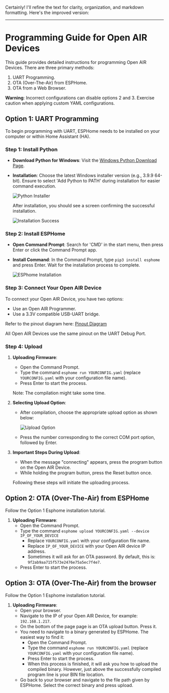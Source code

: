 Certainly! I'll refine the text for clarity, organization, and markdown formatting. Here's the improved version:

---

# Programming Guide for Open AIR Devices

This guide provides detailed instructions for programming Open AIR Devices. There are three primary methods:

1. UART Programming.
2. OTA (Over-The-Air) from ESPHome.
3. OTA from a Web Browser.

**Warning**: Incorrect configurations can disable options 2 and 3. Exercise caution when applying custom YAML configurations.

## Option 1: UART Programming
To begin programming with UART, ESPHome needs to be installed on your computer or within Home Assistant (HA).

### Step 1: Install Python
- **Download Python for Windows**: Visit the [Windows Python Download Page](https://www.python.org/downloads/windows).
- **Installation**: Choose the latest Windows installer version (e.g., 3.9.9 64-bit). Ensure to select 'Add Python to PATH' during installation for easier command execution.

  ![Python Installer](https://www.flamingo-tech.nl/wp-content/uploads/2021/11/image-17.png)

  After installation, you should see a screen confirming the successful installation.

  ![Installation Success](https://www.flamingo-tech.nl/wp-content/uploads/2021/11/image-18.png)

### Step 2: Install ESPHome
- **Open Command Prompt**: Search for 'CMD' in the start menu, then press Enter or click the Command Prompt app.
- **Install Command**: In the Command Prompt, type `pip3 install esphome` and press Enter. Wait for the installation process to complete.

  ![ESPhome Installation](https://www.flamingo-tech.nl/wp-content/uploads/2021/11/image-20-1024x503.png)


### Step 3: Connect Your Open AIR Device 

To connect your Open AIR Device, you have two options:
- Use an Open AIR Programmer.
- Use a 3.3V compatible USB-UART bridge.

Refer to the pinout diagram here: [Pinout Diagram](https://github.com/Flamingo-tech/Open-AIR/blob/main/Open%20AIR%20Valve/Hardware/Open%20AIR%20Valve%20PCB%20Overview_A.pdf)

All Open AIR Devices use the same pinout on the UART Debug Port.

### Step 4: Upload 

1. **Uploading Firmware**: 
   - Open the Command Prompt.
   - Type the command `esphome run YOURCONFIG.yaml` (replace `YOURCONFIG.yaml` with your configuration file name).
   - Press Enter to start the process. 

   Note: The compilation might take some time.

2. **Selecting Upload Option**: 
   - After compilation, choose the appropriate upload option as shown below:
     
     ![Upload Option](https://www.flamingo-tech.nl/wp-content/uploads/2021/11/image-23.png)

   - Press the number corresponding to the correct COM port option, followed by Enter.

3. **Important Steps During Upload**: 
   - When the message "connecting" appears, press the program button on the Open AIR Device.
   - While holding the program button, press the Reset button once.

   Following these steps will initiate the uploading process.


## Option 2: OTA (Over-The-Air) from ESPHome

Follow the Option 1 Esphome installation tutorial.

1. **Uploading Firmware**: 
   - Open the Command Prompt.
   - Type the command `esphome upload YOURCONFIG.yaml --device IP_OF_YOUR_DEVICE` 
     - Replace `YOURCONFIG.yaml` with your configuration file name.
     - Replace `IP_OF_YOUR_DEVICE` with your Open AIR device IP address.
     - Sometimes it will ask for an OTA password. By default, this is: `9f2ab9aa715f573e2476e75a5ec7f4e7`.      		
   - Press Enter to start the process. 

## Option 3: OTA (Over-The-Air) from the browser

Follow the Option 1 Esphome installation tutorial.

1. **Uploading Firmware**: 
   - Open your browser.
   - Navigate to the IP of your Open AIR Device, for example: `192.168.1.217`.
   - On the bottom of the page page is an OTA upload button. Press it.
   - You need to navigate to a binary generated by ESPHome. The easiest way to find it:
     - Open the Command Prompt.
     - Type the command `esphome run YOURCONFIG.yaml` (replace `YOURCONFIG.yaml` with your configuration file name).
     - Press Enter to start the process. 
     - When this process is finished, it will ask you how to upload the compiled binary. However, just above the successfully compiled program line is your BIN file location.
   - Go back to your browser and navigate to the file path given by ESPHome. Select the correct binary and press upload.


 
 